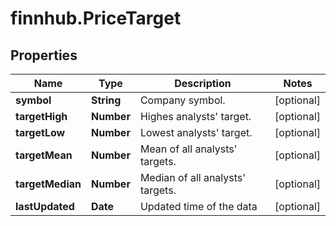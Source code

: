 # finnhub.PriceTarget

## Properties

Name | Type | Description | Notes
------------ | ------------- | ------------- | -------------
**symbol** | **String** | Company symbol. | [optional] 
**targetHigh** | **Number** | Highes analysts&#39; target. | [optional] 
**targetLow** | **Number** | Lowest analysts&#39; target. | [optional] 
**targetMean** | **Number** | Mean of all analysts&#39; targets. | [optional] 
**targetMedian** | **Number** | Median of all analysts&#39; targets. | [optional] 
**lastUpdated** | **Date** | Updated time of the data | [optional] 


